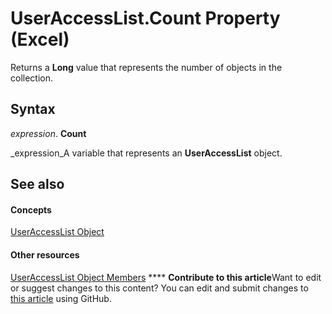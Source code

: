 
# UserAccessList.Count Property (Excel)

Returns a  **Long** value that represents the number of objects in the collection.


## Syntax

 _expression_. **Count**

 _expression_A variable that represents an  **UserAccessList** object.


## See also


#### Concepts


 [UserAccessList Object](8b753ffc-e4d5-0824-e465-a3bdb9ed9202.md)
#### Other resources


 [UserAccessList Object Members](059758be-57b7-64dc-7820-7077d1010509.md)
****   **Contribute to this article**Want to edit or suggest changes to this content? You can edit and submit changes to  [this article](https://github.com/jhershey00/VBA_Excel_Test/OpenXMLCon/articles/a162316a-de05-cb47-3afc-e4fbe3bcd661.md) using GitHub.

